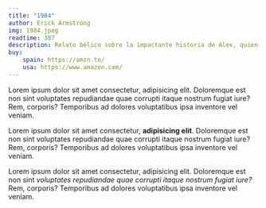 ```yaml
---
title: "1984"
author: Erick Armstrong
img: 1984.jpeg
readtime: 387
description: Relato bélico sobre la impactante historia de Alex, quien decidio poner fin a sus temores.
buy:
    spain: https://amzn.to/
    usa: https://www.amazon.com/
---
```


Lorem ipsum dolor sit amet consectetur, adipisicing elit. Doloremque est non sint voluptates repudiandae quae corrupti itaque nostrum fugiat iure? Rem, corporis? Temporibus ad dolores voluptatibus ipsa inventore vel veniam.

Lorem ipsum dolor sit amet consectetur, **adipisicing elit**. Doloremque est non sint voluptates repudiandae quae corrupti itaque nostrum fugiat iure? Rem, corporis? Temporibus ad dolores voluptatibus ipsa inventore vel veniam.

Lorem ipsum dolor sit amet consectetur, adipisicing elit. Doloremque est non sint *voluptates repudiandae quae corrupti itaque nostrum fugiat iure?* Rem, corporis? Temporibus ad dolores voluptatibus ipsa inventore vel veniam.
